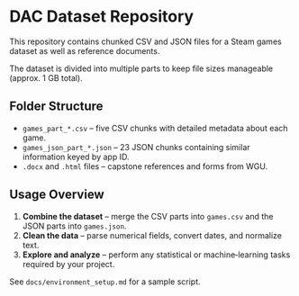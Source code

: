 # DAC Dataset Repository

This repository contains chunked CSV and JSON files for a Steam games dataset as well as reference documents.

The dataset is divided into multiple parts to keep file sizes manageable (approx. 1 GB total).

## Folder Structure
- `games_part_*.csv` – five CSV chunks with detailed metadata about each game.
- `games_json_part_*.json` – 23 JSON chunks containing similar information keyed by app ID.
- `.docx` and `.html` files – capstone references and forms from WGU.

## Usage Overview
1. **Combine the dataset** – merge the CSV parts into `games.csv` and the JSON parts into `games.json`.
2. **Clean the data** – parse numerical fields, convert dates, and normalize text.
3. **Explore and analyze** – perform any statistical or machine‑learning tasks required by your project.

See `docs/environment_setup.md` for a sample script.

